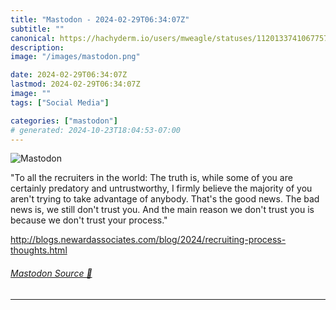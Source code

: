 ```yaml
---
title: "Mastodon - 2024-02-29T06:34:07Z"
subtitle: ""
canonical: https://hachyderm.io/users/mweagle/statuses/112013374106775781
description:
image: "/images/mastodon.png"

date: 2024-02-29T06:34:07Z
lastmod: 2024-02-29T06:34:07Z
image: ""
tags: ["Social Media"]

categories: ["mastodon"]
# generated: 2024-10-23T18:04:53-07:00
---
```

![Mastodon](/images/mastodon.png)

<p>&quot;To all the recruiters in the world: The truth is, while some of you are certainly predatory and untrustworthy, I firmly believe the majority of you aren&#39;t trying to take advantage of anybody. That&#39;s the good news. The bad news is, we still don&#39;t trust you. And the main reason we don&#39;t trust you is because we don&#39;t trust your process.&quot;</p><p><a href="http://blogs.newardassociates.com/blog/2024/recruiting-process-thoughts.html" target="_blank" rel="nofollow noopener noreferrer" translate="no"><span class="invisible">http://</span><span class="ellipsis">blogs.newardassociates.com/blo</span><span class="invisible">g/2024/recruiting-process-thoughts.html</span></a></p>


###### [Mastodon Source 🐘](https://hachyderm.io/@mweagle/112013374106775781)

___
